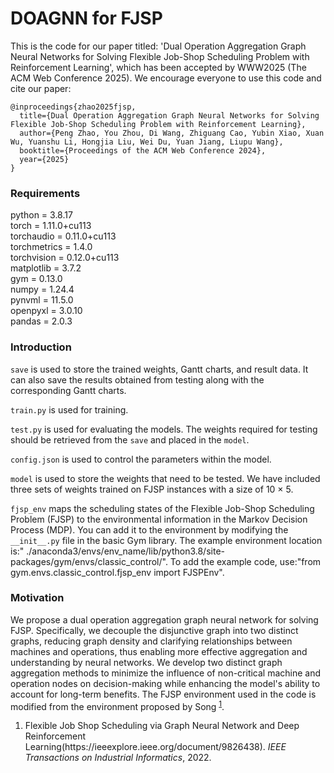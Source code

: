 # DOAGNN for FJSP

This is the code for our paper titled: 'Dual Operation Aggregation Graph Neural Networks for Solving Flexible Job-Shop Scheduling Problem with Reinforcement Learning', which has been accepted by WWW2025 (The ACM Web Conference 2025). We encourage everyone to use this code and cite our paper:

```
@inproceedings{zhao2025fjsp,
  title={Dual Operation Aggregation Graph Neural Networks for Solving Flexible Job-Shop Scheduling Problem with Reinforcement Learning},
  author={Peng Zhao, You Zhou, Di Wang, Zhiguang Cao, Yubin Xiao, Xuan Wu, Yuanshu Li, Hongjia Liu, Wei Du, Yuan Jiang, Liupu Wang},
  booktitle={Proceedings of the ACM Web Conference 2024},
  year={2025}
}
```

### Requirements
python $=$ 3.8.17<br>
torch $=$ 1.11.0+cu113<br>
torchaudio $=$ 0.11.0+cu113<br>
torchmetrics $=$ 1.4.0<br>
torchvision $=$ 0.12.0+cu113<br>
matplotlib $=$ 3.7.2<br>
gym $=$ 0.13.0<br>
numpy $=$ 1.24.4<br>
pynvml $=$ 11.5.0<br>
openpyxl $=$ 3.0.10<br>
pandas $=$ 2.0.3<br>

### Introduction
`save`  is used to store the trained weights, Gantt charts, and result data. It can also save the results obtained from testing along with the corresponding Gantt charts.

`train.py` is used for training.

`test.py` is used for evaluating the models. The weights required for testing should be retrieved from the `save` and placed in the `model`.

`config.json` is used to control the parameters within the model.

`model` is used to store the weights that need to be tested. We have included three sets of weights trained on FJSP instances with a size of 10 $\times$ 5.

`fjsp_env` maps the scheduling states of the Flexible Job-Shop Scheduling Problem (FJSP) to the environmental information in the Markov Decision Process (MDP). You can add it to the environment by modifying the `__init__.py` file in the basic Gym library. The example environment location is:" ./anaconda3/envs/env_name/lib/python3.8/site-packages/gym/envs/classic_control/". To add the example code, use:"from gym.envs.classic_control.fjsp_env import FJSPEnv".

### Motivation
We propose a dual operation aggregation graph neural network for solving FJSP. Specifically, we decouple the disjunctive graph into two distinct graphs, reducing graph density and clarifying relationships between machines and operations, thus enabling more effective aggregation and understanding by neural networks. We develop two distinct graph aggregation methods to minimize the influence of non-critical machine and operation nodes on decision-making while enhancing the model's ability to account for long-term benefits. The FJSP environment used in the code is modified from the environment proposed by Song <sup><a href="#ref1">1</a></sup>.

1. <p name = "ref1"> Flexible Job Shop Scheduling via Graph Neural Network and Deep Reinforcement Learning(https://ieeexplore.ieee.org/document/9826438). <em>IEEE Transactions on Industrial Informatics</em>, 2022.</p>

